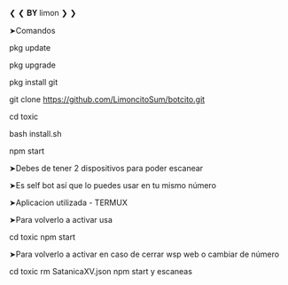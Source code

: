 ❮ ❮ 𝐁𝐘 limon ❯ ❯

➤Comandos

pkg update

pkg upgrade

pkg install git

git clone https://github.com/LimoncitoSum/botcito.git

cd toxic

bash install.sh

npm start

➤Debes de tener 2 dispositivos para poder escanear 

➤Es self bot así que lo puedes usar en tu mismo número

➤Aplicacion utilizada - TERMUX

➤Para volverlo a activar usa 

cd toxic
npm start

➤Para volverlo a activar en caso de cerrar wsp web o cambiar de número

cd toxic
rm SatanicaXV.json
npm start y escaneas 

